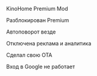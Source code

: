 KinoHome Premium Mod

Разблокирован Premium

Автоповорот везде

Отключена реклама и аналитика

Сделал свою OTA

Вход в Google не работает
